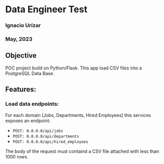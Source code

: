 # Data Engineer Test
### Ignacio Urízar
### May, 2023

## Objective
POC project build on Python/Flask. This app load CSV files into a PostgreSQL Data Base.

## Features:
### Load data endpoints:
For each domain [Jobs, Departments, Hired Employees] this services exposes an endpoint:

- `POST: 0.0.0.0/api/jobs`
- `POST: 0.0.0.0/api/departments`
- `POST: 0.0.0.0/api/hired_employees`

The body of the request must containd a CSV file attached with less than 1000 rows.
